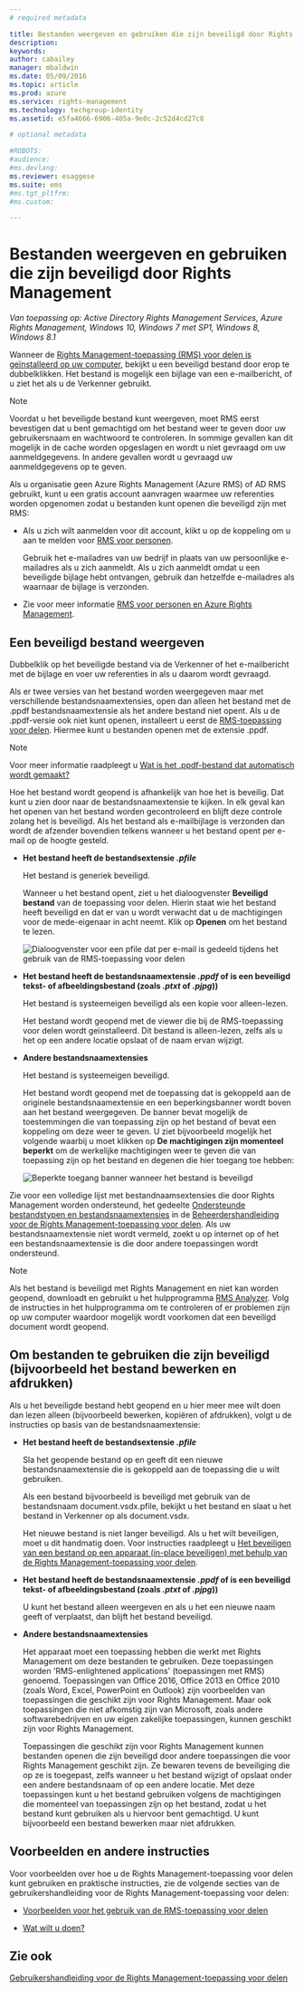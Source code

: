 ```yaml
---
# required metadata

title: Bestanden weergeven en gebruiken die zijn beveiligd door Rights Management | Azure RMS
description:
keywords:
author: cabailey
manager: mbaldwin
ms.date: 05/09/2016
ms.topic: article
ms.prod: azure
ms.service: rights-management
ms.technology: techgroup-identity
ms.assetid: e5fa4666-6906-405a-9e0c-2c52d4cd27c8

# optional metadata

#ROBOTS:
#audience:
#ms.devlang:
ms.reviewer: esaggese
ms.suite: ems
#ms.tgt_pltfrm:
#ms.custom:

---
```


# Bestanden weergeven en gebruiken die zijn beveiligd door Rights Management

*Van toepassing op: Active Directory Rights Management Services, Azure Rights Management, Windows 10, Windows 7 met SP1, Windows 8, Windows 8.1*

Wanneer de [Rights Management-toepassing (RMS) voor delen is geïnstalleerd op uw computer](install-sharing-app.md), bekijkt u een beveiligd bestand door erop te dubbelklikken. Het bestand is mogelijk een bijlage van een e-mailbericht, of u ziet het als u de Verkenner gebruikt.

> [!NOTE]
> Voordat u het beveiligde bestand kunt weergeven, moet RMS eerst bevestigen dat u bent gemachtigd om het bestand weer te geven door uw gebruikersnaam en wachtwoord te controleren. In sommige gevallen kan dit mogelijk in de cache worden opgeslagen en wordt u niet gevraagd om uw aanmeldgegevens. In andere gevallen wordt u gevraagd uw aanmeldgegevens op te geven.
>
> Als u organisatie geen Azure Rights Management (Azure RMS) of AD RMS gebruikt, kunt u een gratis account aanvragen waarmee uw referenties worden opgenomen zodat u bestanden kunt openen die beveiligd zijn met RMS:
>
> -   Als u zich wilt aanmelden voor dit account, klikt u op de koppeling om u aan te melden voor [RMS voor personen](http://go.microsoft.com/fwlink/?LinkId=309469).
>
>     Gebruik het e-mailadres van uw bedrijf in plaats van uw persoonlijke e-mailadres als u zich aanmeldt. Als u zich aanmeldt omdat u een beveiligde bijlage hebt ontvangen, gebruik dan hetzelfde e-mailadres als waarnaar de bijlage is verzonden.
> -   Zie voor meer informatie [RMS voor personen en Azure Rights Management](../understand-explore/rms-for-individuals.md).

## Een beveiligd bestand weergeven
Dubbelklik op het beveiligde bestand via de Verkenner of het e-mailbericht met de bijlage en voer uw referenties in als u daarom wordt gevraagd.

Als er twee versies van het bestand worden weergegeven maar met verschillende bestandsnaamextensies, open dan alleen het bestand met de .ppdf bestandsnaamextensie als het andere bestand niet opent. Als u de .ppdf-versie ook niet kunt openen, installeert u eerst de [RMS-toepassing voor delen](install-sharing-app.md). Hiermee kunt u bestanden openen met de extensie .ppdf.

> [!NOTE]
> Voor meer informatie raadpleegt u [Wat is het .ppdf-bestand dat automatisch wordt gemaakt?](sharing-app-dialog-box.md#what-s-the-ppdf-file-that-s-automatically-created-)

Hoe het bestand wordt geopend is afhankelijk van hoe het is beveilig. Dat kunt u zien door naar de bestandsnaamextensie te kijken. In elk geval kan het openen van het bestand worden gecontroleerd en blijft deze controle zolang het is beveiligd. Als het bestand als e-mailbijlage is verzonden dan wordt de afzender bovendien telkens wanneer u het bestand opent per e-mail op de hoogte gesteld.

- **Het bestand heeft de bestandsextensie *.pfile***

    Het bestand is generiek beveiligd.

    Wanneer u het bestand opent, ziet u het dialoogvenster **Beveiligd bestand** van de toepassing voor delen. Hierin staat wie het bestand heeft beveiligd en dat er van u wordt verwacht dat u de machtigingen voor de mede-eigenaar in acht neemt. Klik op **Openen** om het bestand te lezen.

    ![Dialoogvenster voor een pfile dat per e-mail is gedeeld tijdens het gebruik van de RMS-toepassing voor delen](../media/ADRMS_MSRMSApp_PfilePermission.png)

- **Het bestand heeft de bestandsnaamextensie *.ppdf* of is een beveiligd tekst- of afbeeldingsbestand (zoals *.ptxt* of *.pjpg*))**

    Het bestand is systeemeigen beveiligd als een kopie voor alleen-lezen.

    Het bestand wordt geopend met de viewer die bij de RMS-toepassing voor delen wordt geïnstalleerd. Dit bestand is alleen-lezen, zelfs als u het op een andere locatie opslaat of de naam ervan wijzigt.

- **Andere bestandsnaamextensies**

    Het bestand is systeemeigen beveiligd.

    Het bestand wordt geopend met de toepassing dat is gekoppeld aan de originele bestandsnaamextensie en een beperkingsbanner wordt boven aan het bestand weergegeven. De banner bevat mogelijk de toestemmingen die van toepassing zijn op het bestand of bevat een koppeling om deze weer te geven. U ziet bijvoorbeeld mogelijk het volgende waarbij u moet klikken op **De machtigingen zijn momenteel beperkt** om de werkelijke machtigingen weer te geven die van toepassing zijn op het bestand en degenen die hier toegang toe hebben:

    ![Beperkte toegang banner wanneer het bestand is beveiligd](../media/ADRMS_MSRMSApp_RestrictedAccess.png)



Zie voor een volledige lijst met bestandnaamsextensies die door Rights Management worden ondersteund, het gedeelte [Ondersteunde bestandstypen en bestandsnaamextensies](sharing-app-admin-guide-technical.md#supported-file-types-and-file-name-extensions) in de [Beheerdershandleiding voor de Rights Management-toepassing voor delen](sharing-app-admin-guide.md). Als uw bestandsnaamextensie niet wordt vermeld, zoekt u op internet op of het een bestandsnaamextensie is die door andere toepassingen wordt ondersteund.

> [!NOTE]
> Als het bestand is beveiligd met Rights Management en niet kan worden geopend, downloadt en gebruikt u het hulpprogramma [RMS Analyzer](https://www.microsoft.com/en-us/download/details.aspx?id=46437). Volg de instructies in het hulpprogramma om te controleren of er problemen zijn op uw computer waardoor mogelijk wordt voorkomen dat een beveiligd document wordt geopend.

## Om bestanden te gebruiken die zijn beveiligd (bijvoorbeeld het bestand bewerken en afdrukken)
Als u het beveiligde bestand hebt geopend en u hier meer mee wilt doen dan lezen alleen (bijvoorbeeld bewerken, kopiëren of afdrukken), volgt u de instructies op basis van de bestandsnaamextensie:

- **Het bestand heeft de bestandsextensie *.pfile***

    Sla het geopende bestand op en geeft dit een nieuwe bestandsnaamextensie die is gekoppeld aan de toepassing die u wilt gebruiken.

    Als een bestand bijvoorbeeld is beveiligd met gebruik van de bestandsnaam document.vsdx.pfile, bekijkt u het bestand en slaat u het bestand in Verkenner op als document.vsdx.

    Het nieuwe bestand is niet langer beveiligd. Als u het wilt beveiligen, moet u dit handmatig doen. Voor instructies raadpleegt u [Het beveiligen van een bestand op een apparaat (in-place beveiligen) met behulp van de Rights Management-toepassing voor delen](sharing-app-protect-in-place.md).

- **Het bestand heeft de bestandsnaamextensie *.ppdf* of is een beveiligd tekst- of afbeeldingsbestand (zoals *.ptxt* of *.pjpg*))**

    U kunt het bestand alleen weergeven en als u het een nieuwe naam geeft of verplaatst, dan blijft het bestand beveiligd.

- **Andere bestandsnaamextensies**

    Het apparaat moet een toepassing hebben die werkt met Rights Management om deze bestanden te gebruiken. Deze toepassingen worden 'RMS-enlightened applications' (toepassingen met RMS) genoemd. Toepassingen van Office 2016, Office 2013 en Office 2010 (zoals Word, Excel, PowerPoint en Outlook) zijn voorbeelden van toepassingen die geschikt zijn voor Rights Management. Maar ook toepassingen die niet afkomstig zijn van Microsoft, zoals andere softwarebedrijven en uw eigen zakelijke toepassingen, kunnen geschikt zijn voor Rights Management.

    Toepassingen die geschikt zijn voor Rights Management kunnen bestanden openen die zijn beveiligd door andere toepassingen die voor Rights Management geschikt zijn. Ze bewaren tevens de beveiliging die op ze is toegepast, zelfs wanneer u het bestand wijzigt of opslaat onder een andere bestandsnaam of op een andere locatie. Met deze toepassingen kunt u het bestand gebruiken volgens de machtigingen die momenteel van toepassingen zijn op het bestand, zodat u het bestand kunt gebruiken als u hiervoor bent gemachtigd. U kunt bijvoorbeeld een bestand bewerken maar niet afdrukken.


## Voorbeelden en andere instructies
Voor voorbeelden over hoe u de Rights Management-toepassing voor delen kunt gebruiken en praktische instructies, zie de volgende secties van de gebruikershandleiding voor de Rights Management-toepassing voor delen:

-   [Voorbeelden voor het gebruik van de RMS-toepassing voor delen](sharing-app-user-guide.md#examples-for-using-the-rms-sharing-application)

-   [Wat wilt u doen?](sharing-app-user-guide.md#what-do-you-want-to-do-)

## Zie ook
[Gebruikershandleiding voor de Rights Management-toepassing voor delen](sharing-app-user-guide.md)


<!--HONumber=May16_HO2-->


